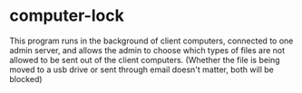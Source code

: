 # computer-lock

This program runs in the background of client computers, connected to one admin server, and allows the admin to choose which types of files are not allowed to be sent out of the client computers. (Whether the file is being moved to a usb drive or sent through email doesn't matter, both will be blocked)
